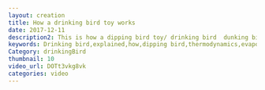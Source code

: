 ```yaml
---
layout: creation
title: How a drinking bird toy works
date: 2017-12-11
description2: This is how a dipping bird toy/ drinking bird  dunking bird works explained. Explained with animations. A drinking bird works by cooling of the head via. evaporative cooling. That will cause the liquid (dichlormethane) inside the glass construction to condense. According to the ideal gas law, that will cause a pressure difference, sucking up all dichlormethane. This causes the center of mass to change, and when the torque is no longer in equilibrium the bird will rotate. A smart valve at the bottom will cause the fluid to fall back  when a tube is above the water level. Also known as Bobbing bird, bird drinking water toy, rocking bird
keywords: Drinking bird,explained,how,dipping bird,thermodynamics,evaporative cooling,physics,bird,drinking,water,science,animation,physics lecture,dunking bird,drinking bird toy,bobbing bird,bird drinking water toy,rocking bird,drinking bird explained,drinking bird,toy
Category: drinkingBird
thumbnail: 10
video_url: DOTt3vkg8vk
categories: video
---
```

